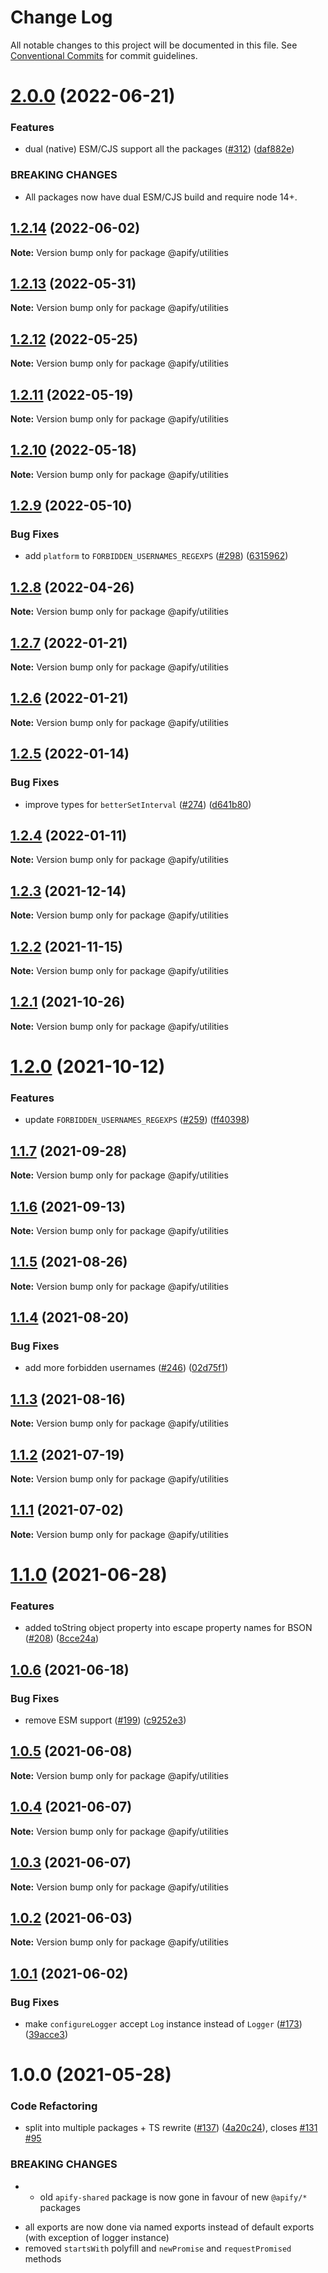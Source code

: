 # Change Log

All notable changes to this project will be documented in this file.
See [Conventional Commits](https://conventionalcommits.org) for commit guidelines.

# [2.0.0](https://github.com/apify/apify-shared-js/compare/@apify/utilities@1.2.14...@apify/utilities@2.0.0) (2022-06-21)


### Features

* dual (native) ESM/CJS support all the packages ([#312](https://github.com/apify/apify-shared-js/issues/312)) ([daf882e](https://github.com/apify/apify-shared-js/commit/daf882ecdb3ff5b75975b92fc3528802a53bc736))


### BREAKING CHANGES

* All packages now have dual ESM/CJS build and require node 14+.





## [1.2.14](https://github.com/apify/apify-shared-js/compare/@apify/utilities@1.2.13...@apify/utilities@1.2.14) (2022-06-02)

**Note:** Version bump only for package @apify/utilities





## [1.2.13](https://github.com/apify/apify-shared-js/compare/@apify/utilities@1.2.12...@apify/utilities@1.2.13) (2022-05-31)

**Note:** Version bump only for package @apify/utilities





## [1.2.12](https://github.com/apify/apify-shared-js/compare/@apify/utilities@1.2.11...@apify/utilities@1.2.12) (2022-05-25)

**Note:** Version bump only for package @apify/utilities





## [1.2.11](https://github.com/apify/apify-shared-js/compare/@apify/utilities@1.2.10...@apify/utilities@1.2.11) (2022-05-19)

**Note:** Version bump only for package @apify/utilities





## [1.2.10](https://github.com/apify/apify-shared-js/compare/@apify/utilities@1.2.9...@apify/utilities@1.2.10) (2022-05-18)

**Note:** Version bump only for package @apify/utilities





## [1.2.9](https://github.com/apify/apify-shared-js/compare/@apify/utilities@1.2.8...@apify/utilities@1.2.9) (2022-05-10)


### Bug Fixes

* add `platform` to `FORBIDDEN_USERNAMES_REGEXPS` ([#298](https://github.com/apify/apify-shared-js/issues/298)) ([6315962](https://github.com/apify/apify-shared-js/commit/6315962c1c56149b5371864589c9517bdf3004c8))





## [1.2.8](https://github.com/apify/apify-shared-js/compare/@apify/utilities@1.2.7...@apify/utilities@1.2.8) (2022-04-26)

**Note:** Version bump only for package @apify/utilities





## [1.2.7](https://github.com/apify/apify-shared-js/compare/@apify/utilities@1.2.6...@apify/utilities@1.2.7) (2022-01-21)

**Note:** Version bump only for package @apify/utilities





## [1.2.6](https://github.com/apify/apify-shared-js/compare/@apify/utilities@1.2.5...@apify/utilities@1.2.6) (2022-01-21)

**Note:** Version bump only for package @apify/utilities





## [1.2.5](https://github.com/apify/apify-shared-js/compare/@apify/utilities@1.2.4...@apify/utilities@1.2.5) (2022-01-14)


### Bug Fixes

* improve types for `betterSetInterval` ([#274](https://github.com/apify/apify-shared-js/issues/274)) ([d641b80](https://github.com/apify/apify-shared-js/commit/d641b8066d9ed8ebe09e4732e72efc3305ee9448))





## [1.2.4](https://github.com/apify/apify-shared-js/compare/@apify/utilities@1.2.3...@apify/utilities@1.2.4) (2022-01-11)

**Note:** Version bump only for package @apify/utilities





## [1.2.3](https://github.com/apify/apify-shared-js/compare/@apify/utilities@1.2.2...@apify/utilities@1.2.3) (2021-12-14)

**Note:** Version bump only for package @apify/utilities





## [1.2.2](https://github.com/apify/apify-shared-js/compare/@apify/utilities@1.2.1...@apify/utilities@1.2.2) (2021-11-15)

**Note:** Version bump only for package @apify/utilities





## [1.2.1](https://github.com/apify/apify-shared-js/compare/@apify/utilities@1.2.0...@apify/utilities@1.2.1) (2021-10-26)

**Note:** Version bump only for package @apify/utilities





# [1.2.0](https://github.com/apify/apify-shared-js/compare/@apify/utilities@1.1.7...@apify/utilities@1.2.0) (2021-10-12)


### Features

* update `FORBIDDEN_USERNAMES_REGEXPS` ([#259](https://github.com/apify/apify-shared-js/issues/259)) ([ff40398](https://github.com/apify/apify-shared-js/commit/ff40398a57f2cad4b92bd9188009ae3917b8763b))





## [1.1.7](https://github.com/apify/apify-shared-js/compare/@apify/utilities@1.1.6...@apify/utilities@1.1.7) (2021-09-28)

**Note:** Version bump only for package @apify/utilities





## [1.1.6](https://github.com/apify/apify-shared-js/compare/@apify/utilities@1.1.5...@apify/utilities@1.1.6) (2021-09-13)

**Note:** Version bump only for package @apify/utilities





## [1.1.5](https://github.com/apify/apify-shared-js/compare/@apify/utilities@1.1.4...@apify/utilities@1.1.5) (2021-08-26)

**Note:** Version bump only for package @apify/utilities





## [1.1.4](https://github.com/apify/apify-shared-js/compare/@apify/utilities@1.1.3...@apify/utilities@1.1.4) (2021-08-20)


### Bug Fixes

* add more forbidden usernames ([#246](https://github.com/apify/apify-shared-js/issues/246)) ([02d75f1](https://github.com/apify/apify-shared-js/commit/02d75f14adffbdb85360cf0ad20305ffc4c39c9a))





## [1.1.3](https://github.com/apify/apify-shared-js/compare/@apify/utilities@1.1.2...@apify/utilities@1.1.3) (2021-08-16)

**Note:** Version bump only for package @apify/utilities





## [1.1.2](https://github.com/apify/apify-shared-js/compare/@apify/utilities@1.1.1...@apify/utilities@1.1.2) (2021-07-19)

**Note:** Version bump only for package @apify/utilities





## [1.1.1](https://github.com/apify/apify-shared-js/compare/@apify/utilities@1.1.0...@apify/utilities@1.1.1) (2021-07-02)

**Note:** Version bump only for package @apify/utilities





# [1.1.0](https://github.com/apify/apify-shared-js/compare/@apify/utilities@1.0.6...@apify/utilities@1.1.0) (2021-06-28)


### Features

* added toString object property into escape property names for BSON ([#208](https://github.com/apify/apify-shared-js/issues/208)) ([8cce24a](https://github.com/apify/apify-shared-js/commit/8cce24a9b1ddabcbaf27e55fec775e6feb4c2c89))





## [1.0.6](https://github.com/apify/apify-shared-js/compare/@apify/utilities@1.0.5...@apify/utilities@1.0.6) (2021-06-18)


### Bug Fixes

* remove ESM support ([#199](https://github.com/apify/apify-shared-js/issues/199)) ([c9252e3](https://github.com/apify/apify-shared-js/commit/c9252e326923d6cbb568a474b78d046380cba119))





## [1.0.5](https://github.com/apify/apify-shared-js/compare/@apify/utilities@1.0.4...@apify/utilities@1.0.5) (2021-06-08)

**Note:** Version bump only for package @apify/utilities





## [1.0.4](https://github.com/apify/apify-shared-js/compare/@apify/utilities@1.0.3...@apify/utilities@1.0.4) (2021-06-07)

**Note:** Version bump only for package @apify/utilities





## [1.0.3](https://github.com/apify/apify-shared-js/compare/@apify/utilities@1.0.2...@apify/utilities@1.0.3) (2021-06-07)

**Note:** Version bump only for package @apify/utilities





## [1.0.2](https://github.com/apify/apify-shared-js/compare/@apify/utilities@1.0.1...@apify/utilities@1.0.2) (2021-06-03)

**Note:** Version bump only for package @apify/utilities





## [1.0.1](https://github.com/apify/apify-shared-js/compare/@apify/utilities@1.0.0...@apify/utilities@1.0.1) (2021-06-02)


### Bug Fixes

* make `configureLogger` accept `Log` instance instead of `Logger` ([#173](https://github.com/apify/apify-shared-js/issues/173)) ([39acce3](https://github.com/apify/apify-shared-js/commit/39acce31f9bb0a22523a23907b68c07908deafe0))





# 1.0.0 (2021-05-28)


### Code Refactoring

* split into multiple packages + TS rewrite ([#137](https://github.com/apify/apify-shared-js/issues/137)) ([4a20c24](https://github.com/apify/apify-shared-js/commit/4a20c241edbaa697c337ab5e53dd7400fd3a6658)), closes [#131](https://github.com/apify/apify-shared-js/issues/131) [#95](https://github.com/apify/apify-shared-js/issues/95)


### BREAKING CHANGES

* - old `apify-shared` package is now gone in favour of new `@apify/*` packages
- all exports are now done via named exports instead of default exports (with exception of logger instance)
- removed `startsWith` polyfill and `newPromise` and `requestPromised` methods
